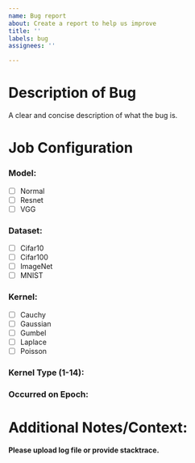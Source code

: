 ```yaml
---
name: Bug report
about: Create a report to help us improve
title: ''
labels: bug
assignees: ''

---
```


# Description of Bug
A clear and concise description of what the bug is.

# Job Configuration
### Model:  
- [ ] Normal 
- [ ] Resnet 
- [ ] VGG

### Dataset:
- [ ] Cifar10
- [ ] Cifar100
- [ ] ImageNet
- [ ] MNIST

### Kernel:
- [ ] Cauchy
- [ ] Gaussian
- [ ] Gumbel
- [ ] Laplace
- [ ] Poisson

### Kernel Type (1-14):

### Occurred on Epoch:

# Additional Notes/Context:

**Please upload log file or provide stacktrace.**
